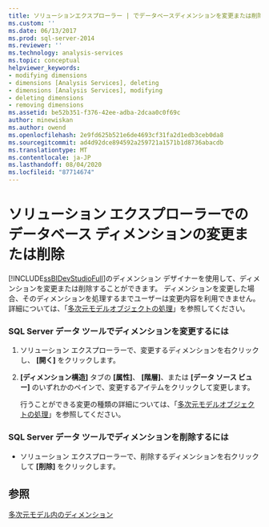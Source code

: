 ```yaml
---
title: ソリューションエクスプローラー | でデータベースディメンションを変更または削除するMicrosoft Docs
ms.custom: ''
ms.date: 06/13/2017
ms.prod: sql-server-2014
ms.reviewer: ''
ms.technology: analysis-services
ms.topic: conceptual
helpviewer_keywords:
- modifying dimensions
- dimensions [Analysis Services], deleting
- dimensions [Analysis Services], modifying
- deleting dimensions
- removing dimensions
ms.assetid: be52b351-f376-42ee-adba-2dcaa0c0f69c
author: minewiskan
ms.author: owend
ms.openlocfilehash: 2e9fd625b521e6de4693cf31fa2d1edb3ceb0da8
ms.sourcegitcommit: ad4d92dce894592a259721a1571b1d8736abacdb
ms.translationtype: MT
ms.contentlocale: ja-JP
ms.lasthandoff: 08/04/2020
ms.locfileid: "87714674"
---
```

# <a name="modify-or-delete-a-database-dimension-in-solution-explorer"></a>ソリューション エクスプローラーでのデータベース ディメンションの変更または削除
  [!INCLUDE[ssBIDevStudioFull](../../includes/ssbidevstudiofull-md.md)]のディメンション デザイナーを使用して、ディメンションを変更または削除することができます。 ディメンションを変更した場合、そのディメンションを処理するまでユーザーは変更内容を利用できません。 詳細については、「[多次元モデルオブジェクトの処理](processing-a-multidimensional-model-analysis-services.md)」を参照してください。  
  
### <a name="to-modify-a-dimension-in-sql-server-data-tools"></a>SQL Server データ ツールでディメンションを変更するには  
  
1.  ソリューション エクスプローラーで、変更するディメンションを右クリックし、 **[開く]** をクリックします。  
  
2.  **[ディメンション構造]** タブの **[属性]**、 **[階層]**、または **[データ ソース ビュー]** のいずれかのペインで、変更するアイテムをクリックして変更します。  
  
     行うことができる変更の種類の詳細については、「[多次元モデルオブジェクトの処理](processing-a-multidimensional-model-analysis-services.md)」を参照してください。  
  
### <a name="to-delete-a-dimension-in-sql-server-data-tools"></a>SQL Server データ ツールでディメンションを削除するには  
  
-   ソリューション エクスプローラーで、削除するディメンションを右クリックして **[削除]** をクリックします。  
  
## <a name="see-also"></a>参照  
 [多次元モデル内のディメンション](dimensions-in-multidimensional-models.md)  
  
  
